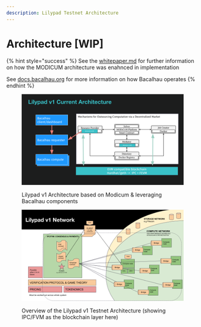```yaml
---
description: Lilypad Testnet Architecture
---
```


# Architecture \[WIP]

{% hint style="success" %}
See the [whitepaper.md](../research-and-vision/whitepaper.md "mention") for further information on how the MODICUM architecture was enahnced in implementation

See [docs.bacalhau.org](https://docs.bacalhau.org) for more information on how Bacalhau operates
{% endhint %}



<figure><img src="../.gitbook/assets/Lilypadv1 Architecture.png" alt=""><figcaption><p>Lilypad v1 Architecture based on Modicum &#x26; leveraging Bacalhau components</p></figcaption></figure>



<figure><img src="../.gitbook/assets/Lilypad v1 Architecture Network.png" alt=""><figcaption><p>Overview of the Lilypad v1 Testnet Architecture (showing IPC/FVM as the blockchain layer here)</p></figcaption></figure>

